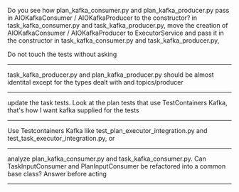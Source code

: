 Do you see how plan_kafka_consumer.py and plan_kafka_producer.py pass in AIOKafkaConsumer / AIOKafkaProducer to the constructor?   in task_kafka_consumer.py and task_kafka_producer.py, move the creation of AIOKafkaConsumer / AIOKafkaProducer  to ExecutorService and pass it in the constructor in task_kafka_consumer.py and task_kafka_producer.py,

Do not touch the tests without asking


---

task_kafka_producer.py and plan_kafka_producer.py should be almost identital except for the types dealt with and topics/producer

---

update the task tests.  Look at the plan tests that use TestContainers Kafka, that's how I want kafka supplied for the tests

---

Use Testcontainers Kafka like test_plan_executor_integration.py and test_task_executor_integration.py, or

---

analyze plan_kafka_consumer.py and task_kafka_consumer.py.  Can TaskInputConsumer and PlanInputConsumer be refactored into a common base class?   Answer before acting

---
